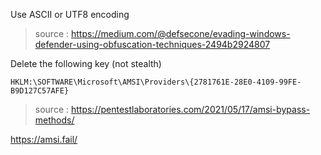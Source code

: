 
Use ASCII or UTF8 encoding 
> source : https://medium.com/@defsecone/evading-windows-defender-using-obfuscation-techniques-2494b2924807

Delete the following key (not stealth)
```
HKLM:\SOFTWARE\Microsoft\AMSI\Providers\{2781761E-28E0-4109-99FE-B9D127C57AFE}
```
> source : https://pentestlaboratories.com/2021/05/17/amsi-bypass-methods/

https://amsi.fail/